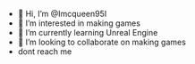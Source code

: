 - 👋 Hi, I’m @Imcqueen95I
- 👀 I’m interested in making games
- 🌱 I’m currently learning Unreal Engine
- 💞️ I’m looking to collaborate on making games
- dont reach me

<!---
Imcqueen95I/Imcqueen95I is a ✨ special ✨ repository because its `README.md` (this file) appears on your GitHub profile.
You can click the Preview link to take a look at your changes.
--->
